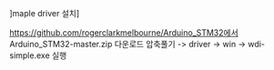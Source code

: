 ]maple driver 설치]

https://github.com/rogerclarkmelbourne/Arduino_STM32에서 Arduino_STM32-master.zip 다운로드
압축풀기 -> driver -> win -> wdi-simple.exe 실행
